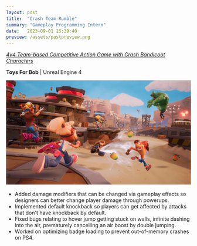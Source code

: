 ```yaml
---
layout: post
title:  "Crash Team Rumble"
summary: "Gameplay Programming Intern"
date:   2023-09-01 15:39:40
preview: /assets/postpreview.png
---
```

[_4v4 Team-based Competitive Action Game with Crash Bandicoot Characters_](https://www.crashbandicoot.com/crashteamrumble)

**Toys For Bob** | Unreal Engine 4


![Picture 1](/assets/CalamityCanyon_004_SH_FINAL.png)


  - Added damage modifiers that can be changed via gameplay effects so designers can better change player damage through powerups.
  - Implemented default knockback so players can get affected by attacks that don't have knockback by default.
  - Fixed bugs relating to hover jump getting stuck on walls, infinite dashing into the air, prematurely cancelling an air boost by double jumping.
  - Worked on optimizing badge loading to prevent out-of-memory crashes on PS4.

